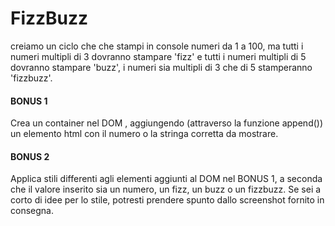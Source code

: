 # FizzBuzz

creiamo un ciclo che che stampi in console numeri da 1 a 100, ma tutti i numeri multipli di 3 dovranno stampare 'fizz' e tutti i numeri multipli di 5 dovranno stampare 'buzz', i numeri sia multipli di 3 che di 5 stamperanno 'fizzbuzz'.

#### BONUS 1

Crea un container nel DOM , aggiungendo (attraverso la funzione append()) un elemento html con il numero o la stringa corretta da mostrare.

#### BONUS 2

Applica stili differenti agli elementi aggiunti al DOM nel BONUS 1, a seconda che il valore inserito sia un numero, un fizz, un buzz o un fizzbuzz. Se sei a corto di idee per lo stile, potresti prendere spunto dallo screenshot fornito in consegna.
